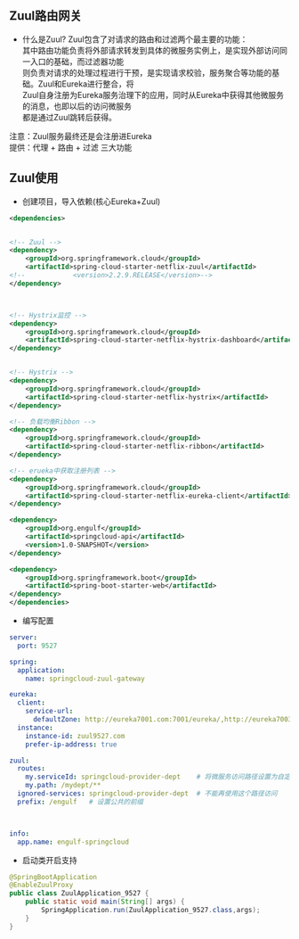 ## Zuul路由网关
- 什么是Zuul?
Zuul包含了对请求的路由和过滤两个最主要的功能：  
其中路由功能负责将外部请求转发到具体的微服务实例上，是实现外部访问同一入口的基础，而过滤器功能  
则负责对请求的处理过程进行干预，是实现请求校验，服务聚合等功能的基础。Zuul和Eureka进行整合，将   
Zuul自身注册为Eureka服务治理下的应用，同时从Eureka中获得其他微服务的消息，也即以后的访问微服务  
都是通过Zuul跳转后获得。  

注意：Zuul服务最终还是会注册进Eureka  
提供：代理 + 路由 + 过滤  三大功能


## Zuul使用
- 创建项目，导入依赖(核心Eureka+Zuul)
```xml
<dependencies>


<!-- Zuul -->
<dependency>
    <groupId>org.springframework.cloud</groupId>
    <artifactId>spring-cloud-starter-netflix-zuul</artifactId>
<!--            <version>2.2.9.RELEASE</version>-->
</dependency>



<!-- Hystrix监控 -->
<dependency>
    <groupId>org.springframework.cloud</groupId>
    <artifactId>spring-cloud-starter-netflix-hystrix-dashboard</artifactId>
</dependency>


<!-- Hystrix -->
<dependency>
    <groupId>org.springframework.cloud</groupId>
    <artifactId>spring-cloud-starter-netflix-hystrix</artifactId>
</dependency>

<!-- 负载均衡Ribbon -->
<dependency>
    <groupId>org.springframework.cloud</groupId>
    <artifactId>spring-cloud-starter-netflix-ribbon</artifactId>
</dependency>

<!-- erueka中获取注册列表 -->
<dependency>
    <groupId>org.springframework.cloud</groupId>
    <artifactId>spring-cloud-starter-netflix-eureka-client</artifactId>
</dependency>

<dependency>
    <groupId>org.engulf</groupId>
    <artifactId>springcloud-api</artifactId>
    <version>1.0-SNAPSHOT</version>
</dependency>

<dependency>
    <groupId>org.springframework.boot</groupId>
    <artifactId>spring-boot-starter-web</artifactId>
</dependency>
</dependencies>
```

- 编写配置
```yml
server:
  port: 9527

spring:
  application:
    name: springcloud-zuul-gateway

eureka:
  client:
    service-url:
      defaultZone: http://eureka7001.com:7001/eureka/,http://eureka7003.com:7003/eureka/,http://eureka7002.com:7002/eureka/
  instance:
    instance-id: zuul9527.com
    prefer-ip-address: true

zuul:
  routes:
    my.serviceId: springcloud-provider-dept    # 将微服务访问路径设置为自定义的路径来防止服务暴露
    my.path: /mydept/**
  ignored-services: springcloud-provider-dept  # 不能再使用这个路径访问    设置为 * 表示隐藏全部真实微服务路径，只使用自己配置的访问
  prefix: /engulf   # 设置公共的前缀



info:
  app.name: engulf-springcloud
```

- 启动类开启支持
```java
@SpringBootApplication
@EnableZuulProxy
public class ZuulApplication_9527 {
    public static void main(String[] args) {
        SpringApplication.run(ZuulApplication_9527.class,args);
    }
}
```
